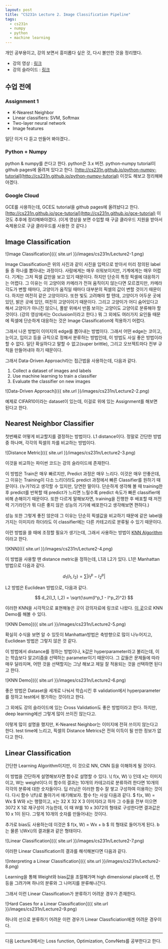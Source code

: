 ```yaml
---
layout: post
title: "CS231n Lecture 2. Image Classification Pipeline"
tags:
  - cs231n
  - numpy
  - python
  - machine learning
---
```


개인 공부용이고, 강의 보면서 흥미롭다 싶은 것, 다시 볼만한 것을 정리했다.

* 강의 영상 : [링크](https://www.youtube.com/watch?v=OoUX-nOEjG0&index=2&list=PL3FW7Lu3i5JvHM8ljYj-zLfQRF3EO8sYv)
* 강의 슬라이드 : [링크](http://cs231n.stanford.edu/slides/2017/cs231n_2017_lecture2.pdf)

## 수업 전에

### Assignment 1

- K-Nearest Neighbor
- Linear classifiers: SVM, Softmax
- Two-layer neural network
- Image features

일단 이거 다 듣고 만들어 봐야겠다..

### Python + Numpy

python & numpy를 쓴다고 한다. python은 3.x 버전. python-numpy tutorial이 github pages에 올려져 있다고 한다. [http://cs231n.github.io/python-numpy-tutorial](http://cs231n.github.io/python-numpy-tutorial) 이것도 해보고 정리해봐야겠다.

### Google Cloud

GCE를 사용하는데, GCE도 tutorial을 github pages에 올려놨다고 한다. [http://cs231n.github.io/gce-tutorial](http://cs231n.github.io/gce-tutorial) 이것도 추후에 정리해봐야겠다. (이게 영상을 보면 수업할 때 구글 클라우드 지원을 받아서 숙제용으로 구글 클라우드를 사용한 것 같다.)

## Image Classification

![Image Classification]({{ site.url }}/images/cs231n/Lecture2-1.png)

Image Classification은 위의 사진과 같이 사진을 입력으로 받아서 미리 정의된 label들 중 하나를 뽑아내는 과정이다. 사람에게는 매우 쉬워보이지만, 기계에게는 매우 어렵다. 기계는 그저 픽셀 값만을 보고 있기 때문이다. 하지만 단순히 특정 픽셀에 대응하기는 어렵다. 그 이유는 이 고양이와 카메라가 전혀 움직이지 않는다면 모르겠지만, 카메라 각도가 변할 때마다, 고양이가 움직일 때마다 대부분의 픽셀의 값이 변할 것이기 때문이다. 하지만 여전히 같은 고양이이다. 또한 빛도 고려해야 할 텐데, 고양이가 어두운 곳에 있던, 밝은 곳에 있던, 여전히 고양이이기 때문이다. 그리고 고양이가 어디 숨어있다고 해서 고양이가 아니진 않으니, 풀밭 위에서 반쯤 보이는 고양이도 고양이로 분류해야 할 것이다. (강의 영상에서는 Occlusion이라고 한다.) 뭐 그 외에도 여러가지 요인들 때문에 픽셀에 단순하게 대응하는 것은 Image Classification에 적용하기 어렵다.

그래서 나온 방법이 이미지의 edge를 뽑아내는 방법이다. 그래서 어떤 edge는 코이고, 눈이고, 입이고 등을 규칙으로 정해서 분류하는 방법인데, 이 방법도 사실 좋은 방법이라 할 수 없다. 일단 확실하다고 말할 수 없고(super brittle), 그리고 오브젝트마다 전부 규칙을 만들어내야 하기 때문이다.

그래서 Data-Driven Approach라는 접근법을 사용하는데, 다음과 같다.

1. Collect a dataset of images and labels
2. Use machine learning to train a classifier
3. Evaluate the classifier on new images

![Data-Driven Approach]({{ site.url }}/images/cs231n/Lecture2-2.png)

예제로 CIFAR10이라는 dataset이 있는데, 이걸로 위에 있는 Assignment를 해보면 된다고 한다.

## Nearest Neighbor Classifier

첫번째로 어떻게 비교할지를 결정하는 방법이다. L1 distance이다. 정말로 간단한 방법 중 하나며, 각각의 픽셀의 차를 비교하는 방법이다.

![Distance Metric]({{ site.url }}/images/cs231n/Lecture2-3.png)

이것을 비교하는 파이썬 코드는 강의 슬라이드에 존재한다.

이 방법은 Train은 매우 빠르지만, Predict 과정은 매우 느리다. 이것은 매우 안좋은데, 그 이유는 Training이 다소 느리더라도 predict 과정에서 빠른 Classifier를 원하기 때문이다. (누가?라고 생각할 수 있지만, 당연한 말이다. 단순하게 생각해 볼 때 training한 후 predict를 반복할 때 predict가 느리면 느릴수록 predict 속도가 빠른 classifier에 비해 손해이기 때문이다. 또한 다르게 말해보자면, training을 진행한 후 배포할 때 저전력 기기라던가 뭐 다른 좋지 않은 성능의 기기에 배포한다고 생각해보면 편하다.)

성능 또한 그렇게 좋진 않은데 그 이유는 단순히 픽셀값을 비교하기 때문에 같은 label을 가지는 이미지라 하더라도 이 classifier에는 다른 카테고리로 분류될 수 있기 때문이다.

이런 방법을 쓸 때에 조정할 필요가 생기는데, 그래서 사용하는 방법이 [KNN Algorithm](https://en.wikipedia.org/wiki/K-nearest_neighbors_algorithm)이라고 한다.

![KNN]({{ site.url }}/images/cs231n/Lecture2-4.png)

이 방법을 사용할 땐 distance metric을 정하는데, L1과 L2가 있다. L1은 Manhattan 방법으로 다음과 같다.

$$ d_1(I_1, I_2) = \sum|I^p_1 - I^p_2| $$

L2 방법은 Euclidean 방법으로, 다음과 같다.

$$ d_2(I_1, I_2) = \sqrt{\sum(I^p_1 - I^p_2)^2} $$

이러한 KNN을 시각적으로 표현해놓은 곳이 강의자료에 링크로 나왔다. [이 곳](http://vision.stanford.edu/teaching/cs231n-demos/knn/)으로 KNN Demo를 해볼 수 있다.

![KNN Demo]({{ site.url }}/images/cs231n/Lecture2-5.png)

확실히 수식을 보면 알 수 있듯이 Manhattan방법은 축방향으로 많이 나누어지고, Euclidean 방법은 그렇지 않은 것 같다.

이 방법에서 distance를 정하는 방법이나, k값은 hyperparameter라고 불리는데, 이는 학습보다 알고리즘을 선택하는 parameter이기 때문이다. 그 값들은 문제들에 따라 매우 달라지며, 어떤 것을 선택할지는 그냥 해보고 제일 잘 적용되는 것을 선택하면 된다고 한다.

![KNN Demo]({{ site.url }}/images/cs231n/Lecture2-6.png)

좋은 방법은 Dataset을 세개로 나눠서 학습시킨 후 validation에서 hyperparameter를 정하고 test에서 평가하는 것이라고 한다.

그 외에도 강의 슬라이드에 있는 Cross Validation도 좋은 방법이라고 한다. 하지만, deep learning에선 그렇게 많이 쓰이진 않는다고.

이렇게 많이 설명을 했지만, K-Nearest Neighbor는 이미지에 전혀 쓰이지 않는다고 한다. test time에 느리고, 픽셀의 Distance Metrics은 전혀 이득이 될 만한 정보가 없다고 한다.

## Linear Classification

간단한 Learning Algorithm이지만, 이 것으로 NN, CNN 등을 이해하게 될 것이다.

이 방법을 간단하게 설명해보자면 함수로 설명할 수 있다. \\( f(x, W) \\) 인데 x는 이미지이고, W는 weight이다.이 함수의 결과는 10개의 카테고리로 분류하려 한다면 10개의 각각의 분류에 대한 숫자들이다. 딥 러닝은 이러한 함수 잘 쌓고 구성하여 이용하는 것이다. 다시 함수 \\(f\\)로 돌아가서 얘기해보자. 함수 f는 사실 다음과 같다. $ f(x, W) = Wx $ W와 x는 행렬이고, x는 32 X 32 X 3 이미지라고 하자 그 수들을 전부 이으면 3072 X 1로 재구성이 가능한데, 이 때 W를 10 x 3072의 형태로 구성한다면 결과값은 10 x 1이 된다. 그렇게 10개의 숫자를 만들어내는 것이다.

추가로 bias도 사용하는데 이것은 $ f(x, W) = Wx + b $ 의 형태로 들어가게 된다. b는 물론 \\(Wx\\)의 결과물과 같은 형태이다.

![Linear Classification]({{ site.url }}/images/cs231n/Lecture2-7.png)

이러한 Linear Classification의 결과를 해석해본다면 다음과 같다.

![Interpreting a Linear Classification]({{ site.url }}/images/cs231n/Lecture2-8.png)

Learning을 통해 Weight와 bias값을 조절해가며 high dimensional place에 선, 면등을 그려가며 하나의 분류와 그 나머지를 분류해나간다.

그래서 이런 Linear Classification가 분류하기 어려운 경우가 존재한다.

![Hard Cases for a Linear Classification]({{ site.url }}/images/cs231n/Lecture2-9.png)

하나의 선으로 분류하기 어려운 이런 경우가 Linear Classficiation에겐 어려운 경우이다.

---

다음 Lecture3에서는 Loss function, Optimization, ConvNets를 공부한다고 한다.
